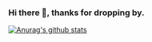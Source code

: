 ### Hi there 👋, thanks for dropping by.

[![Anurag's github stats](https://github-readme-stats.vercel.app/api?username=harshjoeyit)](https://github.com/anuraghazra/github-readme-stats)


